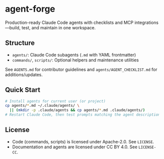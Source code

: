 # agent-forge

Production-ready Claude Code agents with checklists and MCP integrations—build, test, and maintain in one workspace.

## Structure
- `agents/`: Claude Code subagents (`.md` with YAML frontmatter)
- `commands/`, `scripts/`: Optional helpers and maintenance utilities

See `AGENTS.md` for contributor guidelines and `agents/AGENT_CHECKLIST.md` for additions/updates.

## Quick Start
```bash
# Install agents for current user (or project)
cp agents/*.md ~/.claude/agents/ \
  || (mkdir -p .claude/agents && cp agents/*.md .claude/agents/)
# Restart Claude Code, then test prompts matching the agent description
```

## License
- Code (commands, scripts) is licensed under Apache-2.0. See `LICENSE`.
- Documentation and agents are licensed under CC BY 4.0. See `LICENSE-CC`.

